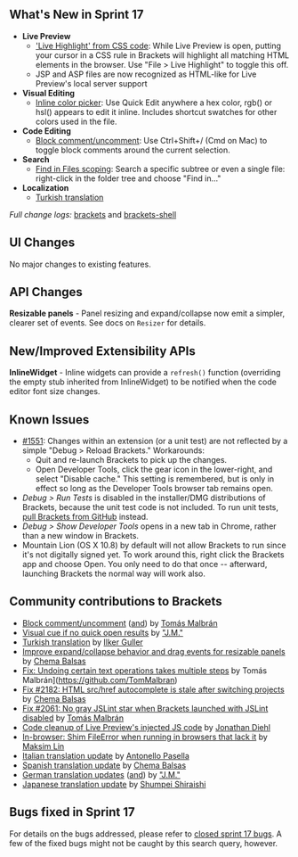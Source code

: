 What's New in Sprint 17
-----------------------
* **Live Preview**
    * ['Live Highlight' from CSS code](https://trello.com/card/3-live-development-highlight-html-elements-in-browser-from-css/4f90a6d98f77505d7940ce88/285): While Live Preview is open, putting your cursor in a CSS rule in Brackets will highlight all matching HTML elements in the browser. Use "File > Live Highlight" to toggle this off.
    * JSP and ASP files are now recognized as HTML-like for Live Preview's local server support
* **Visual Editing**
    * [Inline color picker](https://trello.com/card/3-color-selector/4f90a6d98f77505d7940ce88/662): Use Quick Edit anywhere a hex color, rgb() or hsl() appears to edit it inline. Includes shortcut swatches for  other colors used in the file.
* **Code Editing**
    * [Block comment/uncomment](https://github.com/adobe/brackets/pull/2080): Use Ctrl+Shift+/ (Cmd on Mac) to toggle block comments around the current selection.
* **Search**
    * [Find in Files scoping](https://github.com/adobe/brackets/pull/2084): Search a specific subtree or even a single file: right-click in the folder tree and choose "Find in..."
* **Localization**
    * [Turkish translation](https://github.com/adobe/brackets/pull/2127)


_Full change logs:_ [brackets](https://github.com/adobe/brackets/compare/sprint-16...sprint-17#commits_bucket) and [brackets-shell](https://github.com/adobe/brackets-shell/compare/sprint-16...sprint-17#commits_bucket)


UI Changes
----------
No major changes to existing features.

API Changes
-----------
**Resizable panels** - Panel resizing and expand/collapse now emit a simpler, clearer set of events. See docs on `Resizer` for details.

New/Improved Extensibility APIs
-------------------------------
**InlineWidget** - Inline widgets can provide a `refresh()` function (overriding the empty stub inherited from InlineWidget) to be notified when the code editor font size changes.

Known Issues
------------
* [#1551](https://github.com/adobe/brackets/issues/1551): Changes within an extension (or a unit test) are not reflected by a simple "Debug > Reload Brackets." Workarounds:
    * Quit and re-launch Brackets to pick up the changes.
    * Open Developer Tools, click the gear icon in the lower-right, and select "Disable cache." This setting is remembered, but is only in effect so long as the Developer Tools browser tab remains open.
* _Debug > Run Tests_ is disabled in the installer/DMG distributions of Brackets, because the unit test code is not included. To run unit tests, [pull Brackets from GitHub](https://github.com/adobe/brackets/wiki/How-to-Hack-on-Brackets#wiki-getcode) instead.
* _Debug > Show Developer Tools_ opens in a new tab in Chrome, rather than a new window in Brackets.
* Mountain Lion (OS X 10.8) by default will not allow Brackets to run since it's not digitally signed yet.  To work around this, right click the Brackets app and choose Open.  You only need to do that once -- afterward, launching Brackets the normal way will work also.


Community contributions to Brackets
-----------------------------------
* [Block comment/uncomment](https://github.com/adobe/brackets/pull/2080) ([and](https://github.com/adobe/brackets/pull/2148)) by [Tomás Malbrán](https://github.com/TomMalbran)
* [Visual cue if no quick open results](https://github.com/adobe/brackets/pull/2101) by ["J.M."](https://github.com/mynetx)
* [Turkish translation](https://github.com/adobe/brackets/pull/2127) by [Ilker Guller](https://github.com/Sly777)
* [Improve expand/collapse behavior and drag events for resizable panels](https://github.com/adobe/brackets/pull/2092) by [Chema Balsas](https://github.com/jbalsas)
* [Fix: Undoing certain text operations takes multiple steps](https://github.com/adobe/brackets/pull/2132) by Tomás Malbrán](https://github.com/TomMalbran)
* [Fix #2182: HTML src/href autocomplete is stale after switching projects](https://github.com/adobe/brackets/pull/2197) by [Chema Balsas](https://github.com/jbalsas)
* [Fix #2061: No gray JSLint star when Brackets launched with JSLint disabled](https://github.com/adobe/brackets/pull/2099) by [Tomás Malbrán](https://github.com/TomMalbran)
* [Code cleanup of Live Preview's injected JS code](https://github.com/adobe/brackets/pull/1529) by [Jonathan Diehl](https://github.com/jdiehl)
* [In-browser: Shim FileError when running in browsers that lack it](https://github.com/adobe/brackets/pull/2094) by [Maksim Lin](https://github.com/maks)
* [Italian translation update](https://github.com/adobe/brackets/pull/2090) by [Antonello Pasella](https://github.com/antonellopasella)
* [Spanish translation update](https://github.com/adobe/brackets/pull/2111) by [Chema Balsas](https://github.com/jbalsas)
* [German translation updates](https://github.com/adobe/brackets/pull/2001) ([and](https://github.com/adobe/brackets/pull/2114)) by ["J.M."](https://github.com/mynetx)
* [Japanese translation update](https://github.com/adobe/brackets/pull/2135) by [Shumpei Shiraishi](https://github.com/shumpei)

Bugs fixed in Sprint 17
-----------------------
For details on the bugs addressed, please refer to [closed sprint 17 bugs](https://github.com/adobe/brackets/issues?labels=sprint+17&state=closed). A few of the fixed bugs might not be caught by this search query, however.